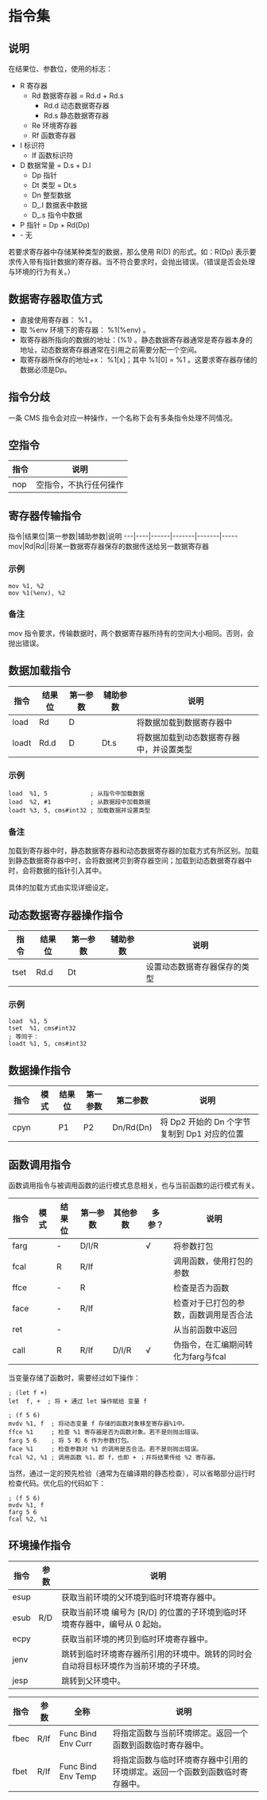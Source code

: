 # 指令集

## 说明

在结果位、参数位，使用的标志：
- R 寄存器
    - Rd 数据寄存器 = Rd.d + Rd.s
        - Rd.d 动态数据寄存器
        - Rd.s 静态数据寄存器
    - Re 环境寄存器
    - Rf 函数寄存器
- I 标识符
    - If 函数标识符
- D 数据常量 = D.s + D.l
    - Dp 指针
    - Dt 类型 = Dt.s
    - Dn 整型数据
    - D_.l 数据表中数据
    - D_.s 指令中数据
- P 指针 = Dp + Rd(Dp)
- \- 无

若要求寄存器中存储某种类型的数据，那么使用 R(D) 的形式。如：R(Dp) 表示要求传入带有指针数据的寄存器。当不符合要求时，会抛出错误。（错误是否会处理与环境的行为有关。）

## 数据寄存器取值方式

- 直接使用寄存器： %1 。
- 取 %env 环境下的寄存器： %1(%env) 。
- 取寄存器所指向的数据的地址：(%1) 。静态数据寄存器通常是寄存器本身的地址，动态数据寄存器通常在引用之前需要分配一个空间。
- 取寄存器所保存的地址+x： %1[x]；其中 %1[0] = %1 。这要求寄存器存储的数据必须是Dp。

## 指令分歧

一条 CMS 指令会对应一种操作，一个名称下会有多条指令处理不同情况。

## 空指令

指令|说明
---|---
nop|空指令，不执行任何操作

## 寄存器传输指令

指令|结果位|第一参数|辅助参数|说明
---|----|------|-------|-------|-----
mov|Rd|Rd||将某一数据寄存器保存的数据传送给另一数据寄存器

### 示例

```
mov %1, %2
mov %1(%env), %2
```

### 备注

mov 指令要求，传输数据时，两个数据寄存器所持有的空间大小相同。否则，会抛出错误。

## 数据加载指令

指令|结果位|第一参数|辅助参数|说明
---|------|-------|-------|-----
load|Rd|D||将数据加载到数据寄存器中
loadt|Rd.d|D|Dt.s|将数据加载到动态数据寄存器中，并设置类型

### 示例

```
load  %1, 5            ; 从指令中加载数据
load  %2, #1           ; 从数据段中加载数据
loadt %3, 5, cms#int32 ; 加载数据并设置类型
```

### 备注

加载到寄存器中时，静态数据寄存器和动态数据寄存器的加载方式有所区别。加载到静态数据寄存器中时，会将数据拷贝到寄存器空间；加载到动态数据寄存器中时，会将数据的指针引入其中。

具体的加载方式由实现详细设定。

## 动态数据寄存器操作指令

指令|结果位|第一参数|辅助参数|说明
---|------|-------|-------|-----
tset|Rd.d|Dt||设置动态数据寄存器保存的类型

### 示例

```
load  %1, 5
tset  %1, cms#int32
; 等同于：
loadt %1, 5, cms#int32
```

## 数据操作指令

指令|模式|结果位|第一参数|第二参数|说明
---|---|-----|-------|-------|----
cpyn||P1|P2|Dn/Rd(Dn)|将 Dp2 开始的 Dn 个字节复制到 Dp1 对应的位置

## 函数调用指令

函数调用指令与被调用函数的运行模式息息相关，也与当前函数的运行模式有关。

指令|模式|结果位|第一参数|其他参数|多参？|说明
---|-|------|-------|--------|-----|-----
farg||-|D/I/R||√|将参数打包
fcal||R|R/If|||调用函数，使用打包的参数
ffce||-|R|||检查是否为函数
face||-|R/If|||检查对于已打包的参数，函数调用是否合法
ret||-||||从当前函数中返回
call||R|R/If|D/I/R|√|伪指令，在汇编期间转化为farg与fcal

当变量存储了函数时，需要经过如下操作：

```
; (let f +)
let  f, +  ; 将 + 通过 let 操作赋给 变量 f

; (f 5 6)
mvdv %1, f  ; 将动态变量 f 存储的函数对象移至寄存器%1中。
ffce %1     ; 检查 %1 寄存器是否为函数对象。若不是则抛出错误。
farg 5 6    ; 将 5 和 6 作为参数打包。
face %1     ; 检查参数对 %1 的调用是否合法。若不是则抛出错误。
fcal %2, %1 ; 调用函数 %1，即 f，也即 + ；并将结果传给 %2 寄存器。
```

当然，通过一定的预先检验（通常为在编译期的静态检查），可以省略部分运行时检查代码。优化后的代码如下：

```
; (f 5 6)
mvdv %1, f
farg 5 6
fcal %2, %1
```

## 环境操作指令

指令|参数|说明
---|-------|---
esup||获取当前环境的父环境到临时环境寄存器中。
esub|R/D|获取当前环境 编号为 [R/D] 的位置的子环境到临时环境寄存器中，编号从 0 起始。
ecpy||获取当前环境的拷贝到临时环境寄存器中。
jenv||跳转到临时环境寄存器所引用的环境中。跳转的同时会自动将目标环境作为当前环境的子环境。
jesp||跳转到父环境中。


指令|参数|全称|说明
---|-------|-|---
fbec|R/If|Func Bind Env Curr|将指定函数与当前环境绑定。返回一个函数到函数临时寄存器中。
fbet|R/If|Func Bind Env Temp|将指定函数与临时环境寄存器中引用的环境绑定。返回一个函数到函数临时寄存器中。

